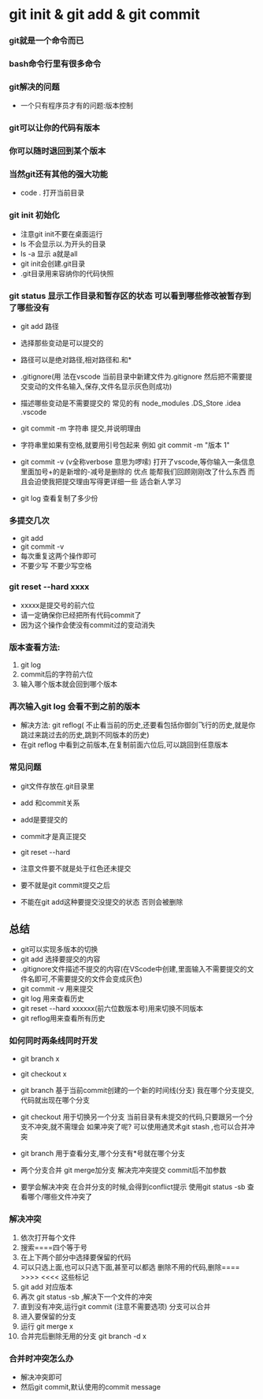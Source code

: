 # git init & git add & git commit

### git就是一个命令而已
### bash命令行里有很多命令

### git解决的问题
* 一个只有程序员才有的问题:版本控制

### git可以让你的代码有版本
### 你可以随时退回到某个版本
### 当然git还有其他的强大功能

* code . 打开当前目录

### git init 初始化
  * 注意git init不要在桌面运行
  * ls 不会显示以.为开头的目录
  * ls -a 显示 a就是all
  * git init会创建.git目录
  * .git目录用来容纳你的代码快照

### git status 显示工作目录和暂存区的状态 可以看到哪些修改被暂存到了哪些没有

* git add 路径
* 选择那些变动是可以提交的
* 路径可以是绝对路径,相对路径和.和*

* .gitignore(用 法在vscode 当前目录中新建文件为.gitignore 然后把不需要提交变动的文件名输入,保存,文件名显示灰色则成功)
* 描述哪些变动是不需要提交的 
常见的有 node_modules  .DS_Store  .idea   .vscode

* git commit -m 字符串
提交,并说明理由
* 字符串里如果有空格,就要用引号包起来
例如 git commit -m "版本 1"

* git commit -v (v全称verbose 意思为啰嗦)
打开了vscode,等你输入一条信息
里面加号+的是新增的-减号是删除的
优点 能帮我们回顾刚刚改了什么东西
而且会迫使我把提交理由写得更详细一些
适合新人学习 

* git log 查看复制了多少份

### 多提交几次
* git add
* git commit -v
* 每次重复这两个操作即可
* 不要少写 不要少写空格

### git reset --hard xxxx
* xxxxx是提交号的前六位
* 请一定确保你已经把所有代码commit了
* 因为这个操作会使没有commit过的变动消失

### 版本查看方法:
1. git log
2. commit后的字符前六位
3. 输入哪个版本就会回到哪个版本

### 再次输入git log 会看不到之前的版本
* 解决方法: git reflog( 不止看当前的历史,还要看包括你御剑飞行的历史,就是你跳过来跳过去的历史,跳到不同版本的历史)
* 在git reflog 中看到之前版本,在复制前面六位后,可以跳回到任意版本

### 常见问题
* git文件存放在.git目录里

* add 和commit关系
* add是要提交的
* commit才是真正提交

* git reset --hard 
* 注意文件要不就是处于红色还未提交
* 要不就是git commit提交之后
* 不能在git add这种要提交没提交的状态
否则会被删除

## 总结
* git可以实现多版本的切换
* git add 选择要提交的内容
* .gitignore文件描述不提交的内容(在VScode中创建,里面输入不需要提交的文件名即可,不需要提交的文件会变成灰色)
* git commit -v 用来提交
* git log 用来查看历史
* git reset --hard xxxxxx(前六位数版本号)用来切换不同版本
* git reflog用来查看所有历史



### 如何同时两条线同时开发
* git branch x
* git checkout x
* git branch
基于当前commit创建的一个新的时间线(分支)
我在哪个分支提交,代码就出现在哪个分支

* git checkout
用于切换另一个分支
当前目录有未提交的代码,只要跟另一个分支不冲突,就不需理会
如果冲突了呢? 可以使用通灵术git stash ,也可以合并冲突

* git branch
用于查看分支,哪个分支有*号就在哪个分支

* 两个分支合并
git merge加分支
解决完冲突提交  commit后不加参数

* 要学会解决冲突
在合并分支的时候,会得到conflict提示
使用git status -sb 查看哪个/哪些文件冲突了
### 解决冲突
1. 依次打开每个文件
2. 搜索====四个等于号
3. 在上下两个部分中选择要保留的代码
4. 可以只选上面,也可以只选下面,甚至可以都选
删除不用的代码,删除====   >>>>   <<<<  这些标记
5. git add 对应版本
6. 再次 git  status -sb ,解决下一个文件的冲突
7. 直到没有冲突,运行git commit (注意不需要选项)
分支可以合并
8. 进入要保留的分支
9. 运行 git merge x
10. 合并完后删除无用的分支 git branch -d x

### 合并时冲突怎么办
* 解决冲突即可
* 然后git commit,默认使用的commit message
